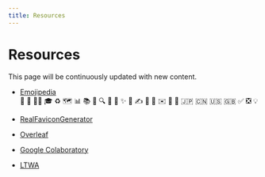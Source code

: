 ```yaml
---
title: Resources
---
```


# Resources  
This page will be continuously updated with new content.

- [Emojipedia](https://emojipedia.org/)  
👋 🚀 👨‍🎓  🎓  ♻️ 🗺️ 
📊 📚 📃 🔍 
🔗
🎤 ✨ 📝 ✍️ 📖 📁
✉️ 📧 🌟
🇯🇵 🇨🇳 🇺🇸 🇬🇧 
✅ ❎ 💡

- [RealFaviconGenerator](https://realfavicongenerator.net/)

- [Overleaf](https://www.overleaf.com/)

- [Google Colaboratory](https://colab.google)

- [LTWA](https://www.issn.org/services/online-services/access-to-the-ltwa/)


